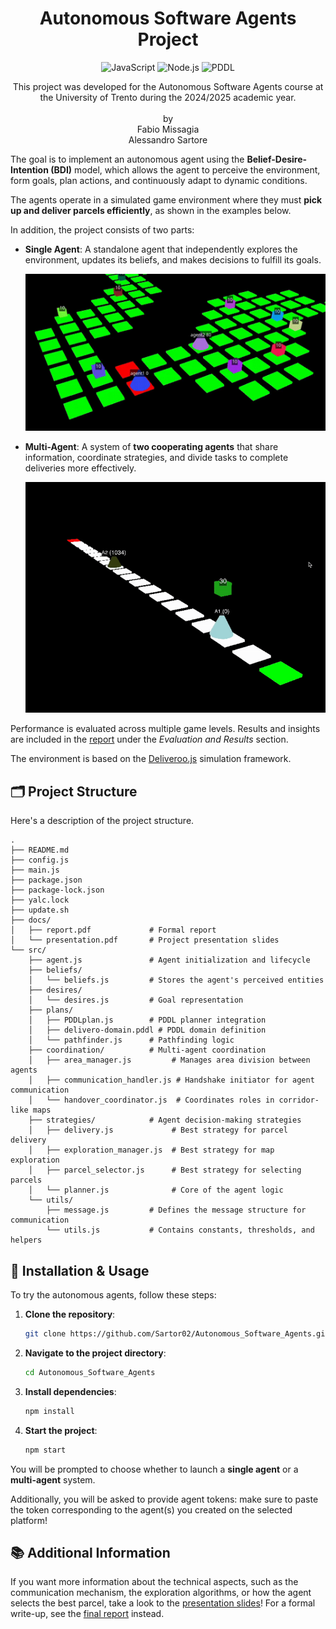 <p align='center'>
    <h1 align="center">Autonomous Software Agents Project</h1>
    <div align="center">
        <img src="https://img.shields.io/badge/JavaScript-F7DF1E?style=flat&logo=javascript&logoColor=black" alt="JavaScript"/>
        <img src="https://img.shields.io/badge/Node.js-339933?style=flat&logo=nodedotjs&logoColor=white" alt="Node.js"/>
        <img src="https://img.shields.io/badge/PDDL-005F8F?style=flat&logo=prolog&logoColor=white" alt="PDDL"/>
    </div>
    <p align='center'>
    This project was developed for the Autonomous Software Agents course at the University of Trento during the 2024/2025 academic year.<br/><br/>
    by<br/>
    Fabio Missagia<br/>
    Alessandro Sartore<br/>
    </p>   
</p>

The goal is to implement an autonomous agent using the **Belief-Desire-Intention (BDI)** model, which allows the agent to perceive the environment, form goals, plan actions, and continuously adapt to dynamic conditions.

The agents operate in a simulated game environment where they must **pick up and deliver parcels efficiently**, as shown in the examples below.

In addition, the project consists of two parts:

* **Single Agent**: A standalone agent that independently explores the environment, updates its beliefs, and makes decisions to fulfill its goals.

    ![Single Agent Example](assets/single_agent.gif)

* **Multi-Agent**: A system of **two cooperating agents** that share information, coordinate strategies, and divide tasks to complete deliveries more effectively.

    ![Multi-Agent Example](assets/multi_agent.gif)

Performance is evaluated across multiple game levels. Results and insights are included in the [report](docs/report.pdf) under the *Evaluation and Results* section.

The environment is based on the [Deliveroo.js](https://github.com/unitn-ASA/DeliverooAgent.js) simulation framework.

## 🗂️ Project Structure
Here's a description of the project structure.

```
.
├── README.md
├── config.js
├── main.js
├── package.json
├── package-lock.json
├── yalc.lock
├── update.sh
├── docs/
│   ├── report.pdf             # Formal report
│   └── presentation.pdf       # Project presentation slides
└── src/
    ├── agent.js               # Agent initialization and lifecycle
    ├── beliefs/
    │   └── beliefs.js         # Stores the agent's perceived entities
    ├── desires/
    │   └── desires.js         # Goal representation
    ├── plans/
    │   ├── PDDLplan.js        # PDDL planner integration
    │   ├── delivero-domain.pddl # PDDL domain definition
    │   └── pathfinder.js      # Pathfinding logic
    ├── coordination/          # Multi-agent coordination
    │   ├── area_manager.js         # Manages area division between agents
    │   ├── communication_handler.js # Handshake initiator for agent communication
    │   └── handover_coordinator.js  # Coordinates roles in corridor-like maps
    ├── strategies/            # Agent decision-making strategies
    │   ├── delivery.js             # Best strategy for parcel delivery
    │   ├── exploration_manager.js  # Best strategy for map exploration
    │   ├── parcel_selector.js      # Best strategy for selecting parcels
    │   └── planner.js              # Core of the agent logic
    └── utils/
        ├── message.js         # Defines the message structure for communication
        └── utils.js           # Contains constants, thresholds, and helpers
```

## 🚀 Installation & Usage

To try the autonomous agents, follow these steps:

1. **Clone the repository**:

   ```bash
   git clone https://github.com/Sartor02/Autonomous_Software_Agents.git
   ```

2. **Navigate to the project directory**:

   ```bash
   cd Autonomous_Software_Agents
   ```

3. **Install dependencies**:

   ```bash
   npm install
   ```

4. **Start the project**:

   ```bash
   npm start
   ```

You will be prompted to choose whether to launch a **single agent** or a **multi-agent** system.

Additionally, you will be asked to provide agent tokens: make sure to paste the token corresponding to the agent(s) you created on the selected platform!

## 📚 Additional Information

If you want more information about the technical aspects, such as the communication mechanism, the exploration algorithms, or how the agent selects the best parcel, take a look to the [presentation slides](docs/presentation.pdf)! For a formal write-up, see the [final report](docs/report.pdf) instead.